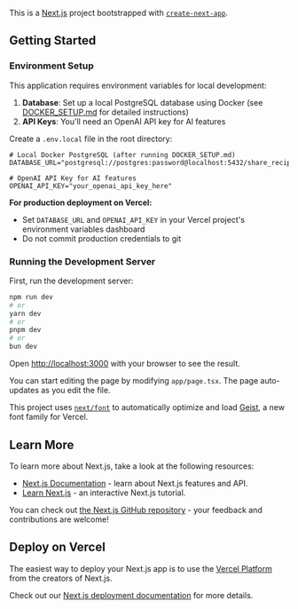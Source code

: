This is a [Next.js](https://nextjs.org) project bootstrapped with [`create-next-app`](https://nextjs.org/docs/app/api-reference/cli/create-next-app).

## Getting Started

### Environment Setup

This application requires environment variables for local development:

1. **Database**: Set up a local PostgreSQL database using Docker (see [DOCKER_SETUP.md](DOCKER_SETUP.md) for detailed instructions)
2. **API Keys**: You'll need an OpenAI API key for AI features

Create a `.env.local` file in the root directory:
```env
# Local Docker PostgreSQL (after running DOCKER_SETUP.md)
DATABASE_URL="postgresql://postgres:password@localhost:5432/share_recipes_dev"

# OpenAI API Key for AI features
OPENAI_API_KEY="your_openai_api_key_here"
```

**For production deployment on Vercel:**
- Set `DATABASE_URL` and `OPENAI_API_KEY` in your Vercel project's environment variables dashboard
- Do not commit production credentials to git

### Running the Development Server

First, run the development server:

```bash
npm run dev
# or
yarn dev
# or
pnpm dev
# or
bun dev
```

Open [http://localhost:3000](http://localhost:3000) with your browser to see the result.

You can start editing the page by modifying `app/page.tsx`. The page auto-updates as you edit the file.

This project uses [`next/font`](https://nextjs.org/docs/app/building-your-application/optimizing/fonts) to automatically optimize and load [Geist](https://vercel.com/font), a new font family for Vercel.

## Learn More

To learn more about Next.js, take a look at the following resources:

- [Next.js Documentation](https://nextjs.org/docs) - learn about Next.js features and API.
- [Learn Next.js](https://nextjs.org/learn) - an interactive Next.js tutorial.

You can check out [the Next.js GitHub repository](https://github.com/vercel/next.js) - your feedback and contributions are welcome!

## Deploy on Vercel

The easiest way to deploy your Next.js app is to use the [Vercel Platform](https://vercel.com/new?utm_medium=default-template&filter=next.js&utm_source=create-next-app&utm_campaign=create-next-app-readme) from the creators of Next.js.

Check out our [Next.js deployment documentation](https://nextjs.org/docs/app/building-your-application/deploying) for more details.
